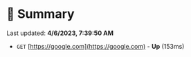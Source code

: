 # 📖 Summary
Last updated: **4/6/2023, 7:39:50 AM**

- `GET` [https://google.com](https://google.com) - **Up** (153ms)
